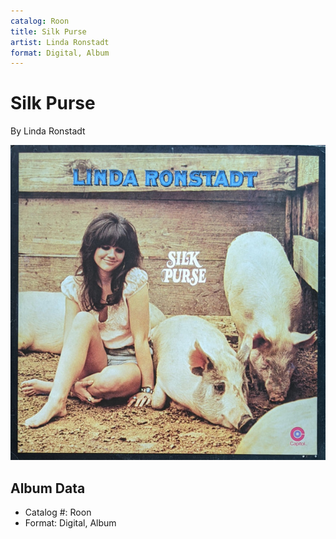 ```yaml
---
catalog: Roon
title: Silk Purse
artist: Linda Ronstadt
format: Digital, Album
---
```


# Silk Purse

By Linda Ronstadt

![](../../assets/albumcovers/Linda_Ronstadt-Silk_Purse.png)

## Album Data

- Catalog #: Roon
- Format: Digital, Album

